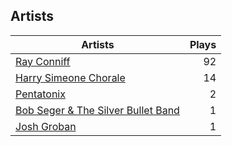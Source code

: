 ## Artists
Artists | Plays 
----- | -----: 
[Ray Conniff](/artists/ray-conniff-104848) | 92
[Harry Simeone Chorale](/artists/harry-simeone-chorale-30122133) | 14
[Pentatonix](/artists/pentatonix-655231) | 2
[Bob Seger & The Silver Bullet Band](/artists/bob-seger-the-silver-bullet-band-105037) | 1
[Josh Groban](/artists/josh-groban-58260) | 1

